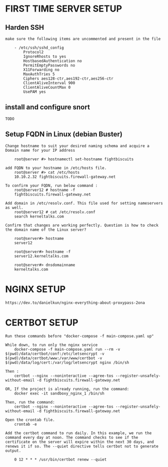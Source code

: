 
# FIRST TIME SERVER SETUP

## Harden SSH

    make sure the following items are uncommented and present in the file 
        
        - /etc/ssh/sshd_config
            Protocol2
            IgnoreRhosts to yes
            HostbasedAuthentication no
            PermitEmptyPasswords no
            X11Forwarding no
            MaxAuthTries 5
            Ciphers aes128-ctr,aes192-ctr,aes256-ctr
            ClientAliveInterval 900
            ClientAliveCountMax 0
            UsePAM yes

## install and configure snort

    TODO


## Setup FQDN in Linux (debian Buster)
    
    Change hostname to suit your desired naming schema and acquire a 
    Domain name for your IP address
        
        root@server #> hostnamectl set-hostname fightbiscuits

    add FQDN to your hostname in /etc/hosts file.
        root@server #> cat /etc/hosts
        10.10.2.32 fightbiscuits.firewall-gateway.net
 
    To confirm your FQDN, run below command :
        root@server12 # hostname -f
        fightbiscuits.firewall-gateway.net

    Add domain in /etc/resolv.conf. This file used for setting nameservers as well.
        root@server12 # cat /etc/resolv.conf
        search kerneltalks.com

    Confirm that changes are working perfectly. Question is how to check the domain name of the Linux server?

        root@server#> hostname
        server12

        root@server#> hostname -f
        server12.kerneltalks.com

        root@server#> dnsdomainname
        kerneltalks.com

# NGINX SETUP

    https://dev.to/danielkun/nginx-everything-about-proxypass-2ona

# CERTBOT SETUP
    
    Run these commands before "docker-compose -f main-compose.yaml up"

    While down, to run only the nginx service
        docker-compose -f main-compose.yaml run --rm -v $(pwd)/data/certbot/conf:/etc/letsencrypt -v $(pwd)/data/certbot/www:/var/www/certbot -v $(pwd)/data/log/cert:/var/log/letsencrypt nginx /bin/sh 
    
    Then :
        certbot --nginx --noninteractive --agree-tos --register-unsafely-without-email -d fightbiscuits.firewall-gateway.net
    
    OR, If the project is already running, run the command:
        docker exec -it sandboxy_nginx_1 /bin/sh 

    Then, run the command:
        certbot --nginx --noninteractive --agree-tos --register-unsafely-without-email -d fightbiscuits.firewall-gateway.net

    Open the crontab file.
        crontab -e

    Add the certbot command to run daily. In this example, we run the command every day at noon. The command checks to see if the certificate on the server will expire within the next 30 days, and renews it if so. The --quiet directive tells certbot not to generate output.

        0 12 * * * /usr/bin/certbot renew --quiet


